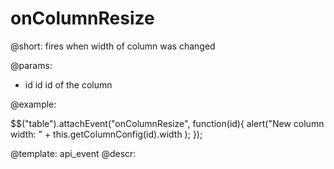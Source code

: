 onColumnResize
=============


@short: fires when width of column was changed
	

@params:
- id	id		id of the column

@example:

$$("table").attachEvent("onColumnResize", function(id){
	alert("New column width: " + this.getColumnConfig(id).width );
});


@template:	api_event
@descr:


